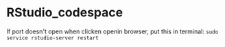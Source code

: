 # RStudio_codespace

If port doesn't open when clicken openin browser, put this in terminal: `sudo service rstudio-server restart`
